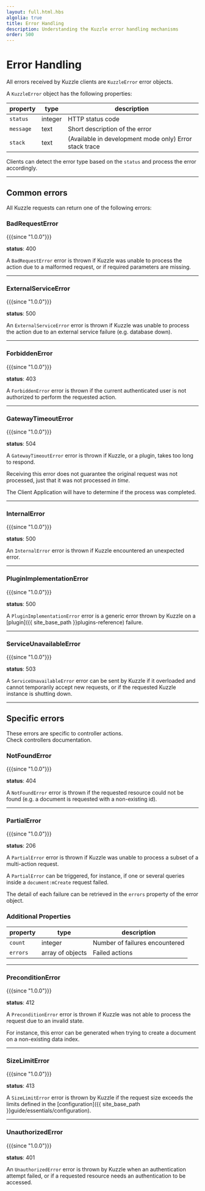 ```yaml
---
layout: full.html.hbs
algolia: true
title: Error Handling
description: Understanding the Kuzzle error handling mechanisms
order: 500
---
```


# Error Handling

All errors received by Kuzzle clients are `KuzzleError` error objects.

A `KuzzleError` object has the following properties:

| property | type | description |
| -------- | ---- | ----------- |
| `status` | integer | HTTP status code |
| `message` | text | Short description of the error |
| `stack` | text | (Available in development mode only) Error stack trace |

Clients can detect the error type based on the `status` and process the error accordingly.

---

## Common errors

All Kuzzle requests can return one of the following errors:

### BadRequestError

{{{since "1.0.0"}}}

**status**: 400

A `BadRequestError` error is thrown if Kuzzle was unable to process the action due to a malformed request, or if required parameters are missing.

---

### ExternalServiceError

{{{since "1.0.0"}}}

**status**: 500

An `ExternalServiceError` error is thrown if Kuzzle was unable to process the action due to an external service failure (e.g. database down).

---

### ForbiddenError

{{{since "1.0.0"}}}

**status**: 403

A `ForbiddenError` error is thrown if the current authenticated user is not authorized to perform the requested action.

---

### GatewayTimeoutError

{{{since "1.0.0"}}}

**status**: 504

A `GatewayTimeoutError` error is thrown if Kuzzle, or a plugin, takes too long to respond.

Receiving this error does not guarantee the original request was not processed, just that it was not processed _in time_.

The Client Application will have to determine if the process was completed.

---

### InternalError

{{{since "1.0.0"}}}

**status**: 500

An `InternalError` error is thrown if Kuzzle encountered an unexpected error.

---

### PluginImplementationError

{{{since "1.0.0"}}}

**status**: 500

A `PluginImplementationError` error is a generic error thrown by Kuzzle on a [plugin]({{ site_base_path }}plugins-reference) failure.

---

### ServiceUnavailableError

{{{since "1.0.0"}}}

**status**: 503

A `ServiceUnavailableError` error can be sent by Kuzzle if it overloaded and cannot temporarily accept new requests, or if the requested Kuzzle instance is shutting down.

---

## Specific errors

These errors are specific to controller actions.  
Check controllers documentation.

### NotFoundError

{{{since "1.0.0"}}}

**status**: 404

A `NotFoundError` error is thrown if the requested resource could not be found (e.g. a document is requested with a non-existing id).

---

### PartialError

{{{since "1.0.0"}}}

**status**: 206

A `PartialError` error is thrown if Kuzzle was unable to process a subset of a multi-action request.

A `PartialError` can be triggered, for instance, if one or several queries inside a `document:mCreate` request failed.

The detail of each failure can be retrieved in the `errors` property of the error object.

### Additional Properties

| property | type | description |
| -------- | ---- | ----------- |
| `count` | integer | Number of failures encountered |
| `errors` |  array of objects | Failed actions |

---

### PreconditionError

{{{since "1.0.0"}}}

**status**: 412

A `PreconditionError` error is thrown if Kuzzle was not able to process the request due to an invalid state.

For instance, this error can be generated when trying to create a document on a non-existing data index.

---

### SizeLimitError

{{{since "1.0.0"}}}

**status**: 413

A `SizeLimitError` error is thrown by Kuzzle if the request size exceeds the limits defined in the [configuration]({{ site_base_path }}guide/essentials/configuration).

---

### UnauthorizedError

{{{since "1.0.0"}}}

**status**: 401

An `UnauthorizedError` error is thrown by Kuzzle when an authentication attempt failed, or if a requested resource needs an authentication to be accessed.
